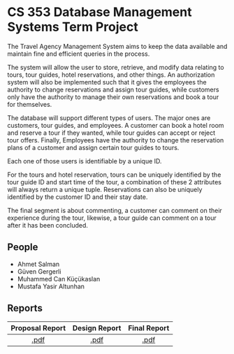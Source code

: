 # CS 353  Database Management Systems Term Project

The Travel Agency Management System aims to keep the data available and maintain fine and efficient queries in the process.

The system will allow the user to store, retrieve, and modify data relating to tours, tour guides, hotel reservations, and other things. An authorization system will also be implemented such that it gives the employees the authority to change reservations and assign tour guides, while customers only have the authority to manage their own reservations and book a tour for themselves.

The database will support different types of users. The major ones are customers, tour guides, and employees. A customer can book a hotel room and reserve a tour if they wanted, while tour guides can accept or reject tour offers. Finally, Employees have the authority to change the reservation plans of a customer and assign certain tour guides to tours.

Each one of those users is identifiable by a unique ID.

For the tours and hotel reservation, tours can be uniquely identified by the tour guide ID and start time of the tour, a combination of these 2 attributes will always return a unique tuple. Reservations can also be uniquely identified by the customer ID and their stay date.

The final segment is about commenting, a customer can comment on their experience during the tour, likewise, a tour guide can comment on a tour after it has been concluded.

## People
* Ahmet Salman
* Güven Gergerli
* Muhammed Can Küçükaslan
* Mustafa Yasir Altunhan

## Reports
|  Proposal Report | Design Report  |Final Report |
| :---:         |     :---:      |          :---: |
|[.pdf](./documents/proposal.pdf)|[.pdf](./documents/design.pdf)|[.pdf](./documents/final.pdf) |